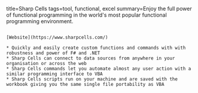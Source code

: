 title=Sharp Cells
tags=tool, functional, excel
summary=Enjoy the full power of functional programming in the world's most popular functional programming environment.
~~~~~~

[Website](https://www.sharpcells.com/)

* Quickly and easily create custom functions and commands with with robustness and power of F# and .NET
* Sharp Cells can connect to data sources from anywhere in your organisation or across the web
* Sharp Cells commands let you automate almost any user action with a similar programming interface to VBA
* Sharp Cells scripts run on your machine and are saved with the workbook giving you the same single file portability as VBA

